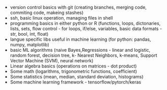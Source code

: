 
- version control basics with git (creating branches, merging code, commiting code, makeing stashes)
- ssh, basic linux operation, managing files in shell
- programming basics in either python or R (functions, loops, dictonaries, lists, sets, flow control - for loops, if/else, variables, basic data formats - str, bool, int, float)
- langue specific libs useful in machine learning (for python: pandas, numpy, matplotlib)
- basic ML algorithms (naive Bayes,Regressions - linear and logistic, random forest, decision tree, k- Nearest Neighbors, k-means, Support Vector Machine (SVM), neural network)
- Linear algebra basics (operations on matrices - dot product)
- Some math (logarithms, trigonometric functions, coefficient)
- Some statistics (mean, median, standard deviation, histograms)
- Some machine learning framework - tensorflow/pytorch/keras
